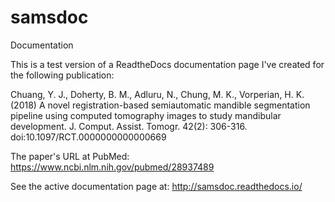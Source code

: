 # samsdoc
Documentation 

This is a test version of a ReadtheDocs documentation page I've created for the following publication: 

Chuang, Y. J., Doherty, B. M., Adluru, N., Chung, M. K., Vorperian, H. K. (2018) A novel registration-based semiautomatic mandible segmentation pipeline using computed tomography images to study mandibular development. J. Comput. Assist. Tomogr. 42(2): 306-316. doi:10.1097/RCT.0000000000000669


The paper's URL at PubMed: https://www.ncbi.nlm.nih.gov/pubmed/28937489


See the active documentation page at: http://samsdoc.readthedocs.io/
